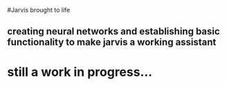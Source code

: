 #Jarvis brought to life

## creating neural networks and establishing basic functionality to make jarvis a working assistant




# still a work in progress...
